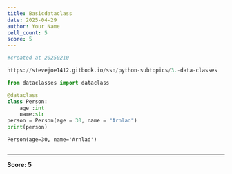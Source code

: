 ```yaml
---
title: Basicdataclass
date: 2025-04-29
author: Your Name
cell_count: 5
score: 5
---
```


```python
#created at 20250210
```


```python
https://stevejoe1412.gitbook.io/ssn/python-subtopics/3.-data-classes
```


```python
from dataclasses import dataclass
```


```python
@dataclass
class Person:
    age :int
    name:str
person = Person(age = 30, name = "Arnlad")
print(person)
```

    Person(age=30, name='Arnlad')



```python

```


---
**Score: 5**